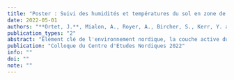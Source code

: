 ```yaml
---
title: "Poster : Suivi des humidités et températures du sol en zone de pergélisol arctique par télédétection satellite micro-ondes"
date: 2022-05-01
authors: "**Ortet, J.**, Mialon, A., Royer, A., Bircher, S., Kerr, Y. and Roy, A."
publication_types: "2"
abstract: "Élément clé de l'environnement nordique, la couche active du pergélisol est sujette "
publication: "Colloque du Centre d'Etudes Nordiques 2022"
info: ""
doi: ""
note: ""
---
```


